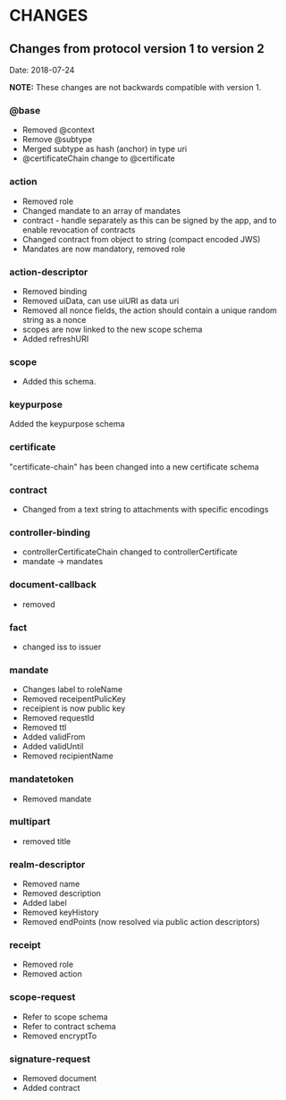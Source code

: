 # CHANGES

## Changes from protocol version 1 to version 2

Date: 2018-07-24

**NOTE:** These changes are not backwards compatible with version 1.

### @base

* Removed @context
* Remove @subtype
* Merged subtype as hash (anchor) in type uri
* @certificateChain change to @certificate

### action

* Removed role
* Changed mandate to an array of mandates
* contract - handle separately as this can be signed by the app, and to enable revocation of contracts
* Changed contract from object to string (compact encoded JWS)
* Mandates are now mandatory, removed role

### action-descriptor

* Removed binding
* Removed uiData, can use uiURI as data uri
* Removed all nonce fields, the action should contain a unique random string as a nonce
* scopes are now linked to the new scope schema
* Added refreshURI

### scope

* Added this schema.

### keypurpose

Added the keypurpose schema

### certificate

"certificate-chain" has been changed into a new certificate schema

### contract

* Changed from a text string to attachments with specific encodings

### controller-binding

* controllerCertificateChain changed to controllerCertificate
* mandate -> mandates

### document-callback

* removed

### fact

* changed iss to issuer

### mandate

* Changes label to roleName
* Removed receipentPulicKey
* receipient is now public key
* Removed requestId
* Removed ttl
* Added validFrom
* Added validUntil
* Removed recipientName

### mandatetoken

* Removed mandate

### multipart

* removed title

### realm-descriptor

* Removed name
* Removed description
* Added label
* Removed keyHistory
* Removed endPoints (now resolved via public action descriptors)

### receipt

* Removed role
* Removed action

### scope-request

* Refer to scope schema
* Refer to contract schema
* Removed encryptTo

### signature-request

* Removed document
* Added contract
